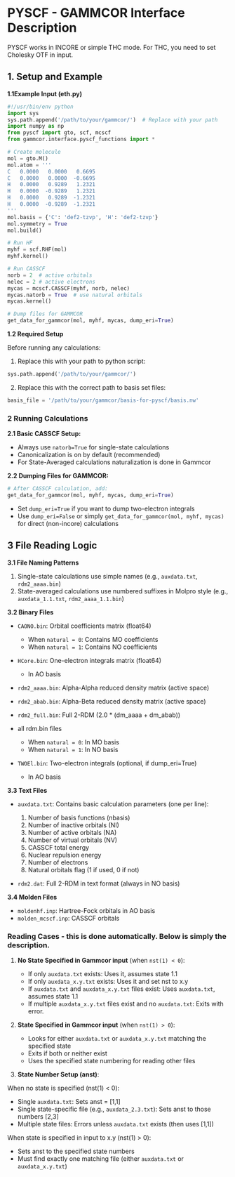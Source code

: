 # PYSCF - GAMMCOR Interface Description

PYSCF works in INCORE or simple THC mode. For THC, you need to set Cholesky OTF in input.

## 1. Setup and Example

**1.1Example Input (eth.py)**

```python
#!/usr/bin/env python
import sys
sys.path.append('/path/to/your/gammcor/')  # Replace with your path
import numpy as np
from pyscf import gto, scf, mcscf
from gammcor.interface.pyscf_functions import *

# Create molecule
mol = gto.M()
mol.atom = '''
C   0.0000   0.0000   0.6695 
C   0.0000   0.0000  -0.6695 
H   0.0000   0.9289   1.2321 
H   0.0000  -0.9289   1.2321 
H   0.0000   0.9289  -1.2321 
H   0.0000  -0.9289  -1.2321
'''
mol.basis = {'C': 'def2-tzvp', 'H': 'def2-tzvp'}
mol.symmetry = True
mol.build()

# Run HF
myhf = scf.RHF(mol)
myhf.kernel()

# Run CASSCF
norb = 2  # active orbitals
nelec = 2 # active electrons
mycas = mcscf.CASSCF(myhf, norb, nelec)
mycas.natorb = True  # use natural orbitals
mycas.kernel()

# Dump files for GAMMCOR
get_data_for_gammcor(mol, myhf, mycas, dump_eri=True)
```

**1.2 Required Setup**

Before running any calculations:

1. Replace this with your path to python script:
```python
sys.path.append('/path/to/your/gammcor/')
```

2. Replace this with  the correct path to basis set files:
```python
basis_file = '/path/to/your/gammcor/basis-for-pyscf/basis.nw'
```

### 2 Running Calculations

**2.1 Basic CASSCF Setup:**

- Always use `natorb=True` for single-state calculations
- Canonicalization is on by default (recommended)
- For State-Averaged calculations naturalization is done in Gammcor

**2.2 Dumping Files for GAMMCOR:**

```python
# After CASSCF calculation, add:
get_data_for_gammcor(mol, myhf, mycas, dump_eri=True)
```
   - Set `dump_eri=True` if you want to dump two-electron integrals
   - Use `dump_eri=False` or simply  `get_data_for_gammcor(mol, myhf, mycas)` for direct (non-incore) calculations

## 3 File Reading Logic

**3.1 File Naming Patterns**

1. Single-state calculations use simple names (e.g., `auxdata.txt`, `rdm2_aaaa.bin`)
2. State-averaged calculations use numbered suffixes in Molpro style (e.g., `auxdata_1.1.txt`, `rdm2_aaaa_1.1.bin`)




**3.2 Binary Files**

- `CAONO.bin`: Orbital coefficients matrix (float64)
  
  - When `natural = 0`: Contains MO coefficients
  - When `natural = 1`: Contains NO coefficients
  
- `HCore.bin`: One-electron integrals matrix (float64)
  
  - In AO basis
  
- `rdm2_aaaa.bin`: Alpha-Alpha reduced density matrix (active space)

- `rdm2_abab.bin`: Alpha-Beta reduced density matrix (active space)

- `rdm2_full.bin`: Full 2-RDM (2.0 * (dm_aaaa + dm_abab))
  
- all rdm.bin files
  
  - When `natural = 0`: In MO basis
  - When `natural = 1`: In NO basis
  
- `TWOEl.bin`: Two-electron integrals (optional, if dump_eri=True)
  
  - In AO basis
  
    

**3.3 Text Files**

- `auxdata.txt`: Contains basic calculation parameters (one per line):
  1. Number of basis functions (nbasis)
  2. Number of inactive orbitals (NI)
  3. Number of active orbitals (NA)
  4. Number of virtual orbitals (NV)
  5. CASSCF total energy
  6. Nuclear repulsion energy
  7. Number of electrons
  8. Natural orbitals flag (1 if used, 0 if not)

- `rdm2.dat`: Full 2-RDM in text format (always in NO basis)

**3.4 Molden Files**

- `moldenhf.inp`: Hartree-Fock orbitals in AO basis
- `molden_mcscf.inp`: CASSCF orbitals

### Reading Cases - this is done automatically. Below is simply the description.

1. **No State Specified in Gammcor input** (when `nst(1) < 0`):
   - If only `auxdata.txt` exists: Uses it, assumes state 1.1
   - If only `auxdata_x.y.txt` exists: Uses it and set nst to x.y
   - If `auxdata.txt` and `auxdata_x.y.txt` files exist: Uses `auxdata.txt`, assumes state 1.1
   - If multiple `auxdata_x.y.txt` files exist and no `auxdata.txt`: Exits with error.

2. **State Specified in Gammcor input** (when `nst(1) > 0`):
   - Looks for either `auxdata.txt` or `auxdata_x.y.txt` matching the specified state
   - Exits if both or neither exist
   - Uses the specified state numbering for reading other files

3. **State Number Setup (anst)**:

When no state is specified (nst(1) < 0):

   - Single `auxdata.txt`: Sets anst = [1,1]
   - Single state-specific file (e.g., `auxdata_2.3.txt`): Sets anst to those numbers [2,3]
   - Multiple state files: Errors unless `auxdata.txt` exists (then uses [1,1])

When state is specified in input to x.y (nst(1) > 0):

   - Sets anst to the specified state numbers
   - Must find exactly one matching file (either `auxdata.txt` or `auxdata_x.y.txt`)
